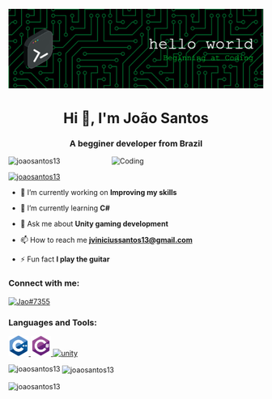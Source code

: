 ![Header](https://github.com/joaosantos13/joaosantos13/blob/main/github-header-image.png)
<h1 align="center">Hi 👋, I'm João Santos</h1>
<h3 align="center">A begginer developer from Brazil</h3>
<img align = "right" alt="Coding" width="300" src= "https://user-images.githubusercontent.com/22770735/89309664-543b5d00-d691-11ea-9401-1780241ed053.gif">

<p align="left"> <img src="https://komarev.com/ghpvc/?username=joaosantos13&label=Profile%20views&color=0e75b6&style=flat" alt="joaosantos13" /> </p>

<p align="left"> <a href="https://github.com/ryo-ma/github-profile-trophy"><img src="https://github-profile-trophy.vercel.app/?username=joaosantos13" alt="joaosantos13" /></a> </p>

- 🔭 I’m currently working on **Improving my skills**

- 🌱 I’m currently learning **C#**

- 💬 Ask me about **Unity gaming development**

- 📫 How to reach me **jviniciussantos13@gmail.com**

- ⚡ Fun fact **I play the guitar**

<h3 align="left">Connect with me:</h3>
<p align="left">
<a href="https://discord.gg/Jao#7355" target="blank"><img align="center" src="https://raw.githubusercontent.com/rahuldkjain/github-profile-readme-generator/master/src/images/icons/Social/discord.svg" alt="Jao#7355" height="30" width="40" /></a>
</p>

<h3 align="left">Languages and Tools:</h3>
<p align="left"> <a href="https://www.w3schools.com/cpp/" target="_blank" rel="noreferrer"> <img src="https://raw.githubusercontent.com/devicons/devicon/master/icons/cplusplus/cplusplus-original.svg" alt="cplusplus" width="40" height="40"/> </a> <a href="https://www.w3schools.com/cs/" target="_blank" rel="noreferrer"> <img src="https://raw.githubusercontent.com/devicons/devicon/master/icons/csharp/csharp-original.svg" alt="csharp" width="40" height="40"/> </a> <a href="https://unity.com/" target="_blank" rel="noreferrer"> <img src="https://www.vectorlogo.zone/logos/unity3d/unity3d-icon.svg" alt="unity" width="40" height="40"/> </a> </p>

<p><img align="left" src="https://github-readme-stats.vercel.app/api/top-langs?username=joaosantos13&show_icons=true&locale=en&layout=compact" alt="joaosantos13" /></p>

<p>&nbsp;<img align="center" src="https://github-readme-stats.vercel.app/api?username=joaosantos13&show_icons=true&locale=en" alt="joaosantos13" /></p>

<p><img align="center" src="https://github-readme-streak-stats.herokuapp.com/?user=joaosantos13&" alt="joaosantos13" /></p>
